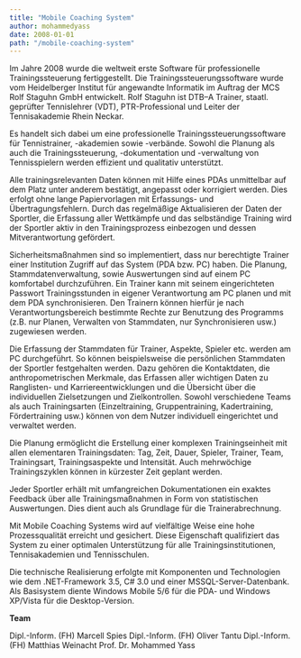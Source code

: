 ```yaml
---
title: "Mobile Coaching System"
author: mohammedyass
date: 2008-01-01
path: "/mobile-coaching-system"
---
```


Im Jahre 2008 wurde die weltweit erste Software für professionelle Trainingssteuerung fertiggestellt. Die Trainingssteuerungssoftware wurde vom Heidelberger Institut für angewandte Informatik im Auftrag der MCS Rolf Staguhn GmbH entwickelt. Rolf Staguhn ist DTB–A Trainer, staatl. geprüfter Tennislehrer (VDT), PTR-Professional und Leiter der Tennisakademie Rhein Neckar.

Es handelt sich dabei um eine professionelle Trainingssteuerungssoftware für Tennistrainer, -akademien sowie -verbände. Sowohl die Planung als auch die Trainingssteuerung, -dokumentation und -verwaltung von Tennisspielern werden effizient und qualitativ unterstützt.

Alle trainingsrelevanten Daten können mit Hilfe eines PDAs unmittelbar auf dem Platz unter anderem bestätigt, angepasst oder korrigiert werden. Dies erfolgt ohne lange Papiervorlagen mit Erfassungs- und Übertragungsfehlern. Durch das regelmäßige Aktualisieren der Daten der Sportler, die Erfassung aller Wettkämpfe und das selbständige Training wird der Sportler aktiv in den Trainingsprozess einbezogen und dessen Mitverantwortung gefördert.

Sicherheitsmaßnahmen sind so implementiert, dass nur berechtigte Trainer einer Institution Zugriff auf das System (PDA bzw. PC) haben. Die Planung, Stammdatenverwaltung, sowie Auswertungen sind auf einem PC komfortabel durchzuführen. Ein Trainer kann mit seinem eingerichteten Passwort Trainingsstunden in eigener Verantwortung am PC planen und mit dem PDA synchronisieren. Den Trainern können hierfür je nach Verantwortungsbereich bestimmte Rechte zur Benutzung des Programms (z.B. nur Planen, Verwalten von Stammdaten, nur Synchronisieren usw.) zugewiesen werden.

Die Erfassung der Stammdaten für Trainer, Aspekte, Spieler etc. werden am PC durchgeführt. So können beispielsweise die persönlichen Stammdaten der Sportler festgehalten werden. Dazu gehören die Kontaktdaten, die anthropometrischen Merkmale, das Erfassen aller wichtigen Daten zu Ranglisten- und Karriereentwicklungen und die Übersicht über die individuellen Zielsetzungen und Zielkontrollen. Sowohl verschiedene Teams als auch Trainingsarten (Einzeltraining, Gruppentraining, Kadertraining, Fördertraining usw.) können von dem Nutzer individuell eingerichtet und verwaltet werden.

Die Planung ermöglicht die Erstellung einer komplexen Trainingseinheit mit allen elementaren Trainingsdaten: Tag, Zeit, Dauer, Spieler, Trainer, Team, Trainingsart, Trainingsaspekte und Intensität. Auch mehrwöchige Trainingszyklen können in kürzester Zeit geplant werden.

Jeder Sportler erhält mit umfangreichen Dokumentationen ein exaktes Feedback über alle Trainingsmaßnahmen in Form von statistischen Auswertungen. Dies dient auch als Grundlage für die Trainerabrechnung.

Mit Mobile Coaching Systems wird auf vielfältige Weise eine hohe Prozessqualität erreicht und gesichert. Diese Eigenschaft qualifiziert das System zu einer optimalen Unterstützung für alle Trainingsinstitutionen, Tennisakademien und Tennisschulen.

Die technische Realisierung erfolgte mit Komponenten und Technologien wie dem .NET-Framework 3.5, C# 3.0 und einer MSSQL-Server-Datenbank. Als Basisystem diente Windows Mobile 5/6 für die PDA- und Windows XP/Vista für die Desktop-Version.

**Team**

Dipl.-Inform. (FH) Marcell Spies Dipl.-Inform. (FH) Oliver Tantu Dipl.-Inform. (FH) Matthias Weinacht Prof. Dr. Mohammed Yass
